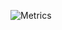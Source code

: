 ![Metrics](https://metrics.lecoq.io/franciscomunozz?template=classic&languages=1&people=1&achievements=1&notable=1&languages.limit=8&languages.sections=most-used&languages.colors=github&languages.threshold=0%25&languages.indepth=false&languages.analysis.timeout=15&languages.categories=markup%2C%20programming&languages.recent.categories=markup%2C%20programming&languages.recent.load=300&languages.recent.days=14&people.limit=24&people.size=28&people.types=followers%2C%20following&people.identicons=false&people.shuffle=false&achievements.threshold=C&achievements.secrets=true&achievements.display=detailed&achievements.limit=0&notable.from=organization&notable.repositories=false&notable.indepth=false&config.timezone=America%2FSantiago)


